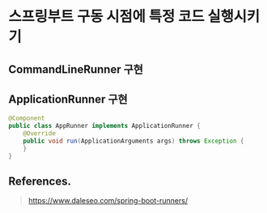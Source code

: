 # 스프링부트 구동 시점에 특정 코드 실행시키기

## CommandLineRunner 구현

## ApplicationRunner 구현

```java
@Component
public class AppRunner implements ApplicationRunner {
    @Override
    public void run(ApplicationArguments args) throws Exception {
    }
}

```

## References.

> https://www.daleseo.com/spring-boot-runners/
